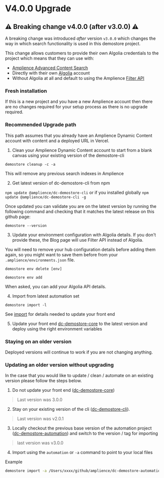 # V4.0.0 Upgrade

## ⚠️ Breaking change v4.0.0 (after v3.0.0) ⚠️

A breaking change was introduced _after_ version `v3.0.0` which changes the way in which search functionality is used in this demostore project.

This change allows customers to provide their own Algolia credentials to the project which means that they can use with:

-   [Amplience Advanced Content Search](https://amplience.com/news/amplience-algolia-advanced-content-search-integration/)
-   Directly with their own [Algolia](https://www.algolia.com/) account
-   Without Algolia at all and default to using the Amplience [Filter API](https://amplience.com/developers/docs/apis/content-delivery/filter-api/)

### Fresh installation

If this is a new project and you have a new Amplience account then there are no changes required for your setup process as there is no upgrade required.

### Recommended Upgrade path

This path assumes that you already have an Amplience Dynamic Content account with content and a deployed URL in Vercel.

1. Clean your Amplience Dynamic Content account to start from a blank canvas using your existing version of the demostore-cli

`demostore cleanup -c -a`

This will remove any previous search indexes in Amplience

2. Get latest version of dc-demostore-cli from npm

`npm update @amplience/dc-demostore-cli` or if you installed globally `npm update @amplience/dc-demostore-cli -g`

Once updated you can validate you are on the latest version by running the following command and checking that it matches the latest release on this github page:

```
demostore --version
```

3.  Update your environment configuration with Algolia details. If you don't provide these, the Blog page will use Filter API instead of Algolia.

You will need to remove your hub configuration details before adding them again, so you might want to save them before from your `.amplience/environments.json` file.

`demostore env delete [env]`

`demostore env add`

When asked, you can add your Algolia API details.

4. Import from latest automation set

`demostore import -l`

See [import](../README.md#import) for details needed to update your front end

5. Update your front end [dc-demostore-core](https://github.com/amplience/dc-demostore-core) to the latest version and deploy using the right environment variables

### Staying on an older version

Deployed versions will continue to work if you are not changing anything.

### Updating an older version without upgrading

In the case that you would like to update / clean / automate on an existing version please follow the steps below.

1. Do not update your front end ([dc-demostore-core](https://github.com/amplience/dc-demostore-core))

> Last version was 3.0.0

2. Stay on your existing version of the cli ([dc-demostore-cli](https://github.com/amplience/dc-demostore-cli)).

> Last version was v2.0.1

3. Locally checkout the previous base version of the automation project ([dc-demostore-automation](https://github.com/amplience/dc-demostore-automation)) and switch to the version / tag for importing

> last version was v3.0.0

4. Import using the `automation` or `-a` command to point to your local files

Example

```sh
demostore import -a /Users/xxxx/github/amplience/dc-demostore-automation
```
